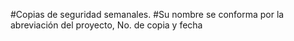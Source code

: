 #Copias de seguridad semanales.
#Su nombre se conforma por la abreviación del proyecto, No. de copia y fecha

